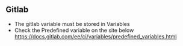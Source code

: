 ## Gitlab
- The gitlab variable must be stored in Variables
- Check the Predefined variable on the site below
<https://docs.gitlab.com/ee/ci/variables/predefined_variables.html>
